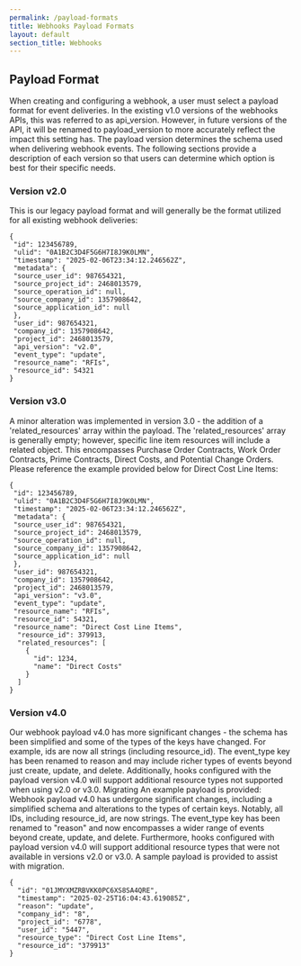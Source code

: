 ```yaml
---
permalink: /payload-formats
title: Webhooks Payload Formats
layout: default
section_title: Webhooks
---
```


## Payload Format

When creating and configuring a webhook, a user must select a payload format for event deliveries.  In the existing v1.0 versions of the webhooks APIs, this was referred to as api_version. However, in future versions of the API, it will be renamed to payload_version to more accurately reflect the impact this setting has. The payload version determines the schema used when delivering webhook events. The following sections provide a description of each version so that users can determine which option is best for their specific needs.

### Version v2.0
This is our legacy payload format and will generally be the format utilized for all existing webhook deliveries:

```
{
 "id": 123456789,
 "ulid": "0A1B2C3D4F5G6H7I8J9K0LMN",
 "timestamp": "2025-02-06T23:34:12.246562Z",
 "metadata": {
 "source_user_id": 987654321,
 "source_project_id": 2468013579,
 "source_operation_id": null,
 "source_company_id": 1357908642,
 "source_application_id": null
 },
 "user_id": 987654321,
 "company_id": 1357908642,
 "project_id": 2468013579,
 "api_version": "v2.0",
 "event_type": "update",
 "resource_name": "RFIs",
 "resource_id": 54321
}
```

### Version v3.0
A minor alteration was implemented in version 3.0 - the addition of a 'related_resources' array within the payload. The 'related_resources' array is generally empty; however, specific line item resources will include a related object. This encompasses Purchase Order Contracts, Work Order Contracts, Prime Contracts, Direct Costs, and Potential Change Orders. Please reference the example provided below for Direct Cost Line Items:

```
{
 "id": 123456789,
 "ulid": "0A1B2C3D4F5G6H7I8J9K0LMN",
 "timestamp": "2025-02-06T23:34:12.246562Z",
 "metadata": {
 "source_user_id": 987654321,
 "source_project_id": 2468013579,
 "source_operation_id": null,
 "source_company_id": 1357908642,
 "source_application_id": null
 },
 "user_id": 987654321,
 "company_id": 1357908642,
 "project_id": 2468013579,
 "api_version": "v3.0",
 "event_type": "update",
 "resource_name": "RFIs",
 "resource_id": 54321,
 "resource_name": "Direct Cost Line Items",
  "resource_id": 379913,
  "related_resources": [
    {
      "id": 1234,
      "name": "Direct Costs"
    }
  ]
}
```

### Version v4.0
Our webhook payload v4.0 has more significant changes - the schema has been simplified and some of the types of the keys have changed.  For example, ids are now all strings (including resource_id).  The event_type key has been renamed to reason and may include richer types of events beyond just create, update, and delete.  Additionally, hooks configured with the payload version v4.0 will support additional resource types not supported when using v2.0 or v3.0.  Migrating An example payload is provided:
Webhook payload v4.0 has undergone significant changes, including a simplified schema and alterations to the types of certain keys. Notably, all IDs, including resource_id, are now strings. The event_type key has been renamed to "reason" and now encompasses a wider range of events beyond create, update, and delete. Furthermore, hooks configured with payload version v4.0 will support additional resource types that were not available in versions v2.0 or v3.0.  A sample payload is provided to assist with migration.

```
{
  "id": "01JMYXMZRBVKK0PC6XS8SA4QRE",
  "timestamp": "2025-02-25T16:04:43.619085Z",
  "reason": "update",
  "company_id": "8",
  "project_id": "6778",
  "user_id": "5447",
  "resource_type": "Direct Cost Line Items",
  "resource_id": "379913"
}
```

